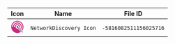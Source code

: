 | Icon | Name | File ID |
| ---  | ---  | ---     |
| ![](NetworkDiscovery%20Icon.png) | `NetworkDiscovery Icon` | `-5816082511156025716` |
